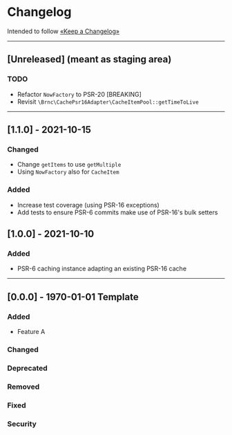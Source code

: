 Changelog
=========

Intended to follow [«Keep a Changelog»](https://keepachangelog.com/en/)

----

## [Unreleased] (meant as staging area)

### TODO

- Refactor `NowFactory` to PSR-20 [BREAKING]
- Revisit `\Brnc\CachePsr16Adapter\CacheItemPool::getTimeToLive`

----

## [1.1.0] - 2021-10-15

### Changed

- Change `getItems` to use `getMultiple`
- Using `NowFactory` also for `CacheItem`

### Added

- Increase test coverage (using PSR-16 exceptions)
- Add tests to ensure PSR-6 commits make use of PSR-16's bulk setters

## [1.0.0] - 2021-10-10

### Added

- PSR-6 caching instance adapting an existing PSR-16 cache

----

## [0.0.0] - 1970-01-01 Template

### Added

- Feature A

### Changed

### Deprecated

### Removed

### Fixed

### Security
